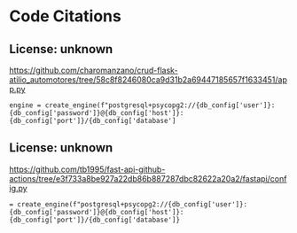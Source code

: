 # Code Citations

## License: unknown
https://github.com/charomanzano/crud-flask-atilio_automotores/tree/58c8f8246080ca9d31b2a69447185657f1633451/app.py

```
engine = create_engine(f"postgresql+psycopg2://{db_config['user']}:{db_config['password']}@{db_config['host']}:{db_config['port']}/{db_config['database']
```


## License: unknown
https://github.com/tb1995/fast-api-github-actions/tree/e3f733a8be927a22db86b887287dbc82622a20a2/fastapi/config.py

```
= create_engine(f"postgresql+psycopg2://{db_config['user']}:{db_config['password']}@{db_config['host']}:{db_config['port']}/{db_config['database']}
```

